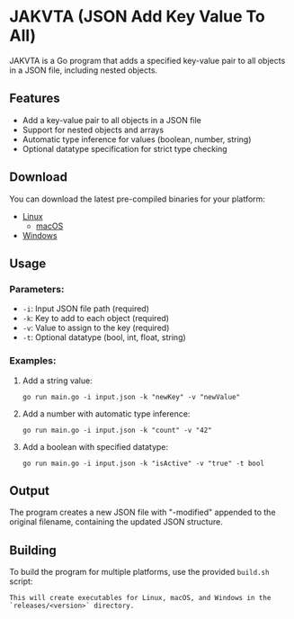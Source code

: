 # JAKVTA (JSON Add Key Value To All)

JAKVTA is a Go program that adds a specified key-value pair to all objects in a JSON file, including nested objects.

## Features

- Add a key-value pair to all objects in a JSON file
- Support for nested objects and arrays
- Automatic type inference for values (boolean, number, string)
- Optional datatype specification for strict type checking

## Download

You can download the latest pre-compiled binaries for your platform:

- [Linux](releases/0.0.1/jaktva-0.0.1-linux)
  - [macOS](releases/0.0.1/jaktva-0.0.1-osx)
- [Windows](releases/0.0.1/jaktva-0.0.1-win.exe)

## Usage

### Parameters:

- `-i`: Input JSON file path (required)
- `-k`: Key to add to each object (required)
- `-v`: Value to assign to the key (required)
- `-t`: Optional datatype (bool, int, float, string)

### Examples:

1. Add a string value:
   ```
   go run main.go -i input.json -k "newKey" -v "newValue"
   ```

2. Add a number with automatic type inference:
   ```
   go run main.go -i input.json -k "count" -v "42"
   ```

3. Add a boolean with specified datatype:
   ```
   go run main.go -i input.json -k "isActive" -v "true" -t bool
   ```

## Output

The program creates a new JSON file with "-modified" appended to the original filename, containing the updated JSON structure.

## Building

To build the program for multiple platforms, use the provided `build.sh` script:

```
This will create executables for Linux, macOS, and Windows in the `releases/<version>` directory.

